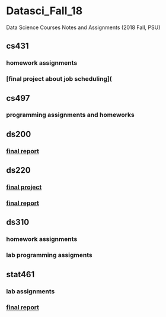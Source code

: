 # Datasci_Fall_18

Data Science Courses Notes and Assignments (2018 Fall, PSU)

## cs431
  ### homework assignments 
  ### [final project about job scheduling](

## cs497
  ### programming assignments and homeworks
  
## ds200
  ### [final report](https://github.com/karenyyy/Datasci_Fall_18/blob/master/ds200/Labs/finalpaper/template/template/ClimateTeam7FinalReport.pdf)
  
## ds220
  ### [final project](https://github.com/karenyyy/Datasci_Fall_18/blob/master/ds220/project/project1.ipynb)
  ### [final report](https://github.com/karenyyy/Datasci_Fall_18/blob/master/ds220/project/report/ds220report.pdf)
  
## ds310
  ### homework assignments
  ### lab programming assigments
  
## stat461
  ### lab assignments
  ### [final report](https://github.com/karenyyy/Datasci_Fall_18/blob/master/stat461/hw/final/template/final.pdf)
